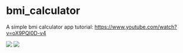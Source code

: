 # bmi_calculator

A simple bmi calculator app
tutorial: https://www.youtube.com/watch?v=oX9PQI0D-v4

<img src="/my_flutter_app/images/bmi_calculator_p1.png">
<img src="/my_flutter_app/images/bmi_calculator_p2.png">

